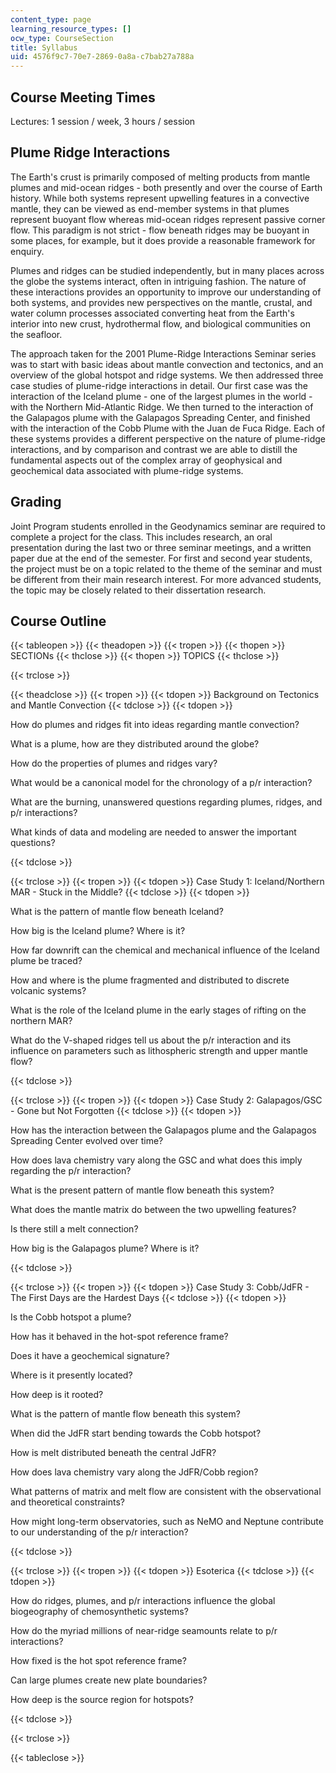 ```yaml
---
content_type: page
learning_resource_types: []
ocw_type: CourseSection
title: Syllabus
uid: 4576f9c7-70e7-2869-0a8a-c7bab27a788a
---
```


Course Meeting Times
--------------------

Lectures: 1 session / week, 3 hours / session

Plume Ridge Interactions
------------------------

The Earth's crust is primarily composed of melting products from mantle plumes and mid-ocean ridges - both presently and over the course of Earth history. While both systems represent upwelling features in a convective mantle, they can be viewed as end-member systems in that plumes represent buoyant flow whereas mid-ocean ridges represent passive corner flow. This paradigm is not strict - flow beneath ridges may be buoyant in some places, for example, but it does provide a reasonable framework for enquiry.

Plumes and ridges can be studied independently, but in many places across the globe the systems interact, often in intriguing fashion. The nature of these interactions provides an opportunity to improve our understanding of both systems, and provides new perspectives on the mantle, crustal, and water column processes associated converting heat from the Earth's interior into new crust, hydrothermal flow, and biological communities on the seafloor.

The approach taken for the 2001 Plume-Ridge Interactions Seminar series was to start with basic ideas about mantle convection and tectonics, and an overview of the global hotspot and ridge systems. We then addressed three case studies of plume-ridge interactions in detail. Our first case was the interaction of the Iceland plume - one of the largest plumes in the world - with the Northern Mid-Atlantic Ridge. We then turned to the interaction of the Galapagos plume with the Galapagos Spreading Center, and finished with the interaction of the Cobb Plume with the Juan de Fuca Ridge. Each of these systems provides a different perspective on the nature of plume-ridge interactions, and by comparison and contrast we are able to distill the fundamental aspects out of the complex array of geophysical and geochemical data associated with plume-ridge systems.

Grading
-------

Joint Program students enrolled in the Geodynamics seminar are required to complete a project for the class. This includes research, an oral presentation during the last two or three seminar meetings, and a written paper due at the end of the semester. For first and second year students, the project must be on a topic related to the theme of the seminar and must be different from their main research interest. For more advanced students, the topic may be closely related to their dissertation research.

Course Outline
--------------

{{< tableopen >}}
{{< theadopen >}}
{{< tropen >}}
{{< thopen >}}
SECTIONs
{{< thclose >}}
{{< thopen >}}
TOPICS
{{< thclose >}}

{{< trclose >}}

{{< theadclose >}}
{{< tropen >}}
{{< tdopen >}}
Background on Tectonics and Mantle Convection
{{< tdclose >}}
{{< tdopen >}}


How do plumes and ridges fit into ideas regarding mantle convection?

What is a plume, how are they distributed around the globe?

How do the properties of plumes and ridges vary?

What would be a canonical model for the chronology of a p/r interaction?

What are the burning, unanswered questions regarding plumes, ridges, and p/r interactions?

What kinds of data and modeling are needed to answer the important questions?


{{< tdclose >}}

{{< trclose >}}
{{< tropen >}}
{{< tdopen >}}
Case Study 1: Iceland/Northern MAR - Stuck in the Middle?
{{< tdclose >}}
{{< tdopen >}}


What is the pattern of mantle flow beneath Iceland?

How big is the Iceland plume? Where is it?

How far downrift can the chemical and mechanical influence of the Iceland plume be traced?

How and where is the plume fragmented and distributed to discrete volcanic systems?

What is the role of the Iceland plume in the early stages of rifting on the northern MAR?

What do the V-shaped ridges tell us about the p/r interaction and its influence on parameters such as lithospheric strength and upper mantle flow?


{{< tdclose >}}

{{< trclose >}}
{{< tropen >}}
{{< tdopen >}}
Case Study 2: Galapagos/GSC - Gone but Not Forgotten
{{< tdclose >}}
{{< tdopen >}}


How has the interaction between the Galapagos plume and the Galapagos Spreading Center evolved over time?

How does lava chemistry vary along the GSC and what does this imply regarding the p/r interaction?

What is the present pattern of mantle flow beneath this system?

What does the mantle matrix do between the two upwelling features?

Is there still a melt connection?

How big is the Galapagos plume? Where is it?


{{< tdclose >}}

{{< trclose >}}
{{< tropen >}}
{{< tdopen >}}
Case Study 3: Cobb/JdFR - The First Days are the Hardest Days
{{< tdclose >}}
{{< tdopen >}}


Is the Cobb hotspot a plume?

How has it behaved in the hot-spot reference frame?

Does it have a geochemical signature?

Where is it presently located?

How deep is it rooted?

What is the pattern of mantle flow beneath this system?

When did the JdFR start bending towards the Cobb hotspot?

How is melt distributed beneath the central JdFR?

How does lava chemistry vary along the JdFR/Cobb region?

What patterns of matrix and melt flow are consistent with the observational and theoretical constraints?

How might long-term observatories, such as NeMO and Neptune contribute to our understanding of the p/r interaction?


{{< tdclose >}}

{{< trclose >}}
{{< tropen >}}
{{< tdopen >}}
Esoterica
{{< tdclose >}}
{{< tdopen >}}


How do ridges, plumes, and p/r interactions influence the global biogeography of chemosynthetic systems?

How do the myriad millions of near-ridge seamounts relate to p/r interactions?

How fixed is the hot spot reference frame?

Can large plumes create new plate boundaries?

How deep is the source region for hotspots?


{{< tdclose >}}

{{< trclose >}}

{{< tableclose >}}